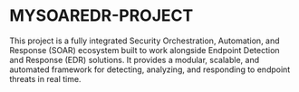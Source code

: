 # MYSOAREDR-PROJECT
This project is a fully integrated Security Orchestration, Automation, and Response (SOAR) ecosystem built to work alongside Endpoint Detection and Response (EDR) solutions. It provides a modular, scalable, and automated framework for detecting, analyzing, and responding to endpoint threats in real time.

